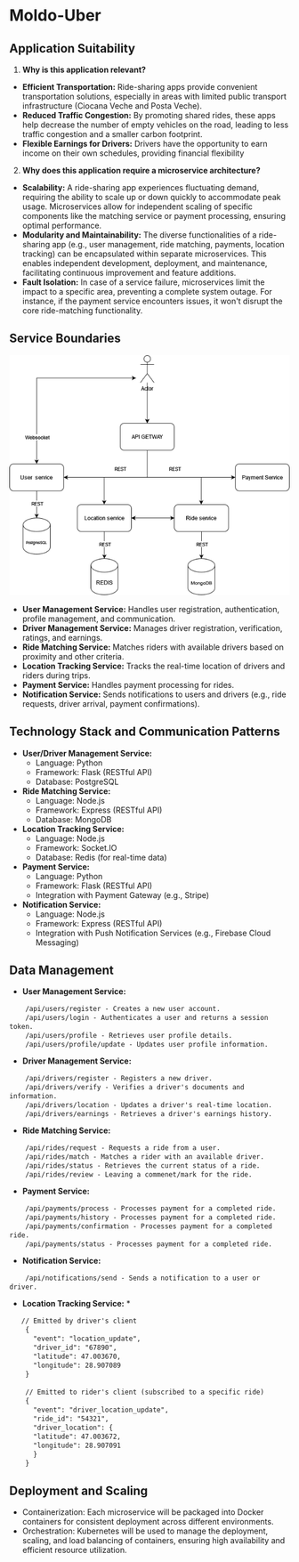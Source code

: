 # Moldo-Uber
## Application Suitability
1. **Why is this application relevant?**
* **Efficient Transportation:** Ride-sharing apps provide convenient transportation solutions, especially in areas with limited public transport infrastructure (Ciocana Veche and Posta Veche).
* **Reduced Traffic Congestion:** By promoting shared rides, these apps help decrease the number of empty vehicles on the road, leading to less traffic congestion and a smaller carbon footprint.
* **Flexible Earnings for Drivers:**  Drivers have the opportunity to earn income on their own schedules, providing financial flexibility

2. **Why does this application require a microservice architecture?**
* **Scalability:** A ride-sharing app experiences fluctuating demand, requiring the ability to scale up or down quickly to accommodate peak usage. Microservices allow for independent scaling of specific components like the matching service or payment processing, ensuring optimal performance.
* **Modularity and Maintainability:** The diverse functionalities of a ride-sharing app (e.g., user management, ride matching, payments, location tracking) can be encapsulated within separate microservices. This enables independent development, deployment, and maintenance, facilitating continuous improvement and feature additions.
* **Fault Isolation:** In case of a service failure, microservices limit the impact to a specific area, preventing a complete system outage. For instance, if the payment service encounters issues, it won't disrupt the core ride-matching functionality.

## Service Boundaries
![Scheme](./images/scheme.png)

* **User Management Service:** Handles user registration, authentication, profile management, and communication.
* **Driver Management Service:** Manages driver registration, verification, ratings, and earnings.
* **Ride Matching Service:**  Matches riders with available drivers based on proximity and other criteria.
* **Location Tracking Service:** Tracks the real-time location of drivers and riders during trips.
* **Payment Service:** Handles payment processing for rides.
* **Notification Service:** Sends notifications to users and drivers (e.g., ride requests, driver arrival, payment confirmations).

## Technology Stack and Communication Patterns

* **User/Driver Management Service:**
    * Language: Python
    * Framework: Flask (RESTful API)
    * Database: PostgreSQL
* **Ride Matching Service:**
    * Language: Node.js
    * Framework: Express (RESTful API)
    * Database: MongoDB
* **Location Tracking Service:**
    * Language: Node.js 
    * Framework: Socket.IO 
    * Database: Redis (for real-time data)
* **Payment Service:**
    * Language: Python
    * Framework: Flask (RESTful API)
    * Integration with Payment Gateway (e.g., Stripe)
* **Notification Service:**
    * Language: Node.js
    * Framework: Express (RESTful API)
    * Integration with Push Notification Services (e.g., Firebase Cloud Messaging)

## Data Management
* **User Management Service:**
```
    /api/users/register - Creates a new user account.
    /api/users/login - Authenticates a user and returns a session token.
    /api/users/profile - Retrieves user profile details.
    /api/users/profile/update - Updates user profile information.
```
* **Driver Management Service:**

```
    /api/drivers/register - Registers a new driver.
    /api/drivers/verify - Verifies a driver's documents and information.
    /api/drivers/location - Updates a driver's real-time location.
    /api/drivers/earnings - Retrieves a driver's earnings history.
```
* **Ride Matching Service:**

```
    /api/rides/request - Requests a ride from a user.
    /api/rides/match - Matches a rider with an available driver.
    /api/rides/status - Retrieves the current status of a ride.
    /api/rides/review - Leaving a commenet/mark for the ride.
```

* **Payment Service:**

```
    /api/payments/process - Processes payment for a completed ride.
    /api/payments/history - Processes payment for a completed ride.
    /api/payments/confirmation - Processes payment for a completed ride.
    /api/payments/status - Processes payment for a completed ride.
```

* **Notification Service:**

```
    /api/notifications/send - Sends a notification to a user or driver.
```

* **Location Tracking Service:** *

```
   // Emitted by driver's client
    {
      "event": "location_update",
      "driver_id": "67890",
      "latitude": 47.003670,
      "longitude": 28.907089
    }
    
    // Emitted to rider's client (subscribed to a specific ride)
    {
      "event": "driver_location_update",
      "ride_id": "54321",
      "driver_location": {
      "latitude": 47.003672,
      "longitude": 28.907091
      }
    }
```



## Deployment and Scaling

* Containerization: Each microservice will be packaged into Docker containers for consistent deployment across different environments.
* Orchestration: Kubernetes will be used to manage the deployment, scaling, and load balancing of containers, ensuring high availability and efficient resource utilization.
